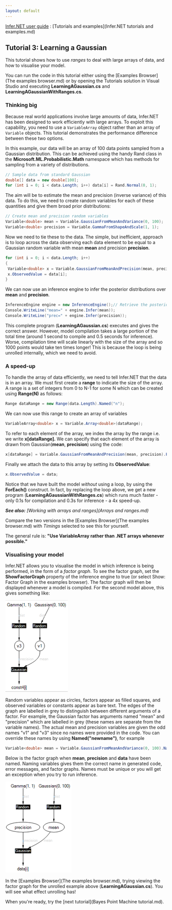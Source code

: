 ```yaml
---
layout: default 
--- 
```

[Infer.NET user guide](index.md) : [Tutorials and examples](Infer.NET tutorials and examples.md)

## Tutorial 3: Learning a Gaussian

This tutorial shows how to use _ranges_ to deal with large arrays of data, and how to visualise your model.

You can run the code in this tutorial either using the [Examples Browser](The examples browser.md) or by opening the Tutorials solution in Visual Studio and executing **LearningAGaussian.cs** and **LearningAGaussianWithRanges.cs**.

### Thinking big

Because real world applications involve large amounts of data, Infer.NET has been designed to work efficiently with large arrays. To exploit this capability, you need to use a `VariableArray` object rather than an array of `Variable` objects. This tutorial demonstrates the performance difference between these two options.

In this example, our data will be an array of 100 data points sampled from a Gaussian distribution. This can be achieved using the handy Rand class in the **Microsoft.ML.Probabilistic.Math** namespace which has methods for sampling from a variety of distributions.
```csharp
// Sample data from standard Gaussian  
double[] data = new double[100];  
for (int i = 0; i < data.Length; i++) data[i] = Rand.Normal(0, 1);
```
The aim will be to estimate the mean and precision (inverse variance) of this data. To do this, we need to create random variables for each of these quantities and give them broad prior distributions:
```csharp
// Create mean and precision random variables  
Variable<double> mean = Variable.GaussianFromMeanAndVariance(0, 100);  
Variable<double> precision = Variable.GammaFromShapeAndScale(1, 1);
```
Now we need to tie these to the data. The simple, but inefficient, approach is to loop across the data observing each data element to be equal to a Gaussian random variable with mean **mean** and precision **precision**.
```csharp
for (int i = 0; i < data.Length; i++)  
{  
 Variable<double> x = Variable.GaussianFromMeanAndPrecision(mean, precision);  
 x.ObservedValue = data[i];  
}
```
We can now use an inference engine to infer the posterior distributions over **mean** and **precision**.
```csharp
InferenceEngine engine = new InferenceEngine();// Retrieve the posterior distributions  
Console.WriteLine("mean=" + engine.Infer(mean));  
Console.WriteLine("prec=" + engine.Infer(precision));
```
This complete program (**LearningAGaussian.cs**) executes and gives the correct answer. However, model compilation takes a large portion of the total time (around 1 second to compile and 0.5 seconds for inference). Worse, compilation time will scale linearly with the size of the array and so 1000 points would take ten times longer!  This is because the loop is being unrolled internally, which we need to avoid.

### A speed-up

To handle the array of data efficiently, we need to tell Infer.NET that the data is in an array. We must first create a **range** to indicate the size of the array. A range is a set of integers from 0 to N-1 for some N which can be created using **Range(N)** as follows:

```csharp
Range dataRange = new Range(data.Length).Named("n");
```

We can now use this range to create an array of variables 

```csharp
VariableArray<double> x = Variable.Array<double>(dataRange);
```

To refer to each element of the array, we index the array by the range i.e. we write **x\[dataRange\].** We can specify that each element of the array is drawn from Gaussian(**mean**, **precision**) using the code: 

```csharp
x[dataRange] = Variable.GaussianFromMeanAndPrecision(mean, precision).ForEach(dataRange);
```

Finally we attach the data to this array by setting its **ObservedValue**: 

```csharp
x.ObservedValue = data;
```

Notice that we have built the model _without_ using a loop, by using the **ForEach()** construct. In fact, by replacing the loop above, we get a new program (**LearningAGaussianWithRanges.cs**) which runs much faster - only 0.1s for compilation and 0.3s for inference - a 4x speed-up.

 

_**See also:** [Working with arrays and ranges](Arrays and ranges.md)_

Compare the two versions in the [Examples Browser](The examples browser.md) with _Timings_ selected to see this for yourself.

The general rule is: **"Use VariableArray rather than .NET arrays whenever possible."**

### Visualising your model

Infer.NET allows you to visualise the model in which inference is being performed, in the form of a _factor graph_. To see the factor graph, set the **ShowFactorGraph** property of the inference engine to true (or select Show: Factor Graph in the examples browser). The factor graph will then be displayed whenever a model is compiled. For the second model above, this gives something like:  

![Infer.NET block diagram](LearningAGaussianModel.PNG)

Random variables appear as circles, factors appear as filled squares, and observed variables or constants appear as bare text. The edges of the graph are labelled in grey to distinguish between different arguments of a factor. For example, the Gaussian factor has arguments named "mean" and "precision" which are labelled in grey (these names are separate from the variable names). The actual mean and precision variables are given the odd names "v1" and "v3" since no names were provided in the code. You can override these names by using **Named("newname")**, for example

```csharp
Variable<double> mean = Variable.GaussianFromMeanAndVariance(0, 100).Named("mean");
```

Below is the factor graph when **mean**, **precision** and **data** have been named. Naming variables gives them the correct name in generated code, error messages, and factor graphs. Names must be unique or you will get an exception when you try to run inference.

![](LearningAGaussianModel2.PNG)

In the [Examples Browser](The examples browser.md), trying viewing the factor graph for the unrolled example above (**LearningAGaussian.cs**). You will see what effect unrolling has!

When you're ready, try the [next tutorial](Bayes Point Machine tutorial.md).
